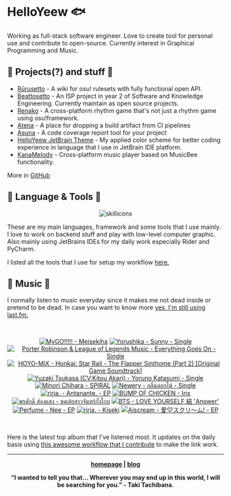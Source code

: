 # HelloYeew 🐟

Working as full-stack software engineer. Love to create tool for personal use and contribute to open-source. Currently interest in Graphical Programming and Music.

<!-- <p align=center>
    <img src=https://helloyeew.dev/home.webp style="border-radius: 8px" alt="HelloYeew" />
</p> -->


## 📄 Projects(?) and stuff 📄

- [Rūrusetto](https://rulesets.info/) - A wiki for osu! rulesets with fully functional open API.
- [Beattosetto](https://beatsets.info/) - An ISP project in year 2 of Software and Knowledge Engineering. Currently maintain as open source projects.
- [Renako](https://github.com/HelloYeew/renako) - A cross-platform rhythm game that's not just a rhythm game using osu!framework.
- [Atena](https://github.com/HelloYeew/atena) - A place for dropping a build artifact from CI pipelines
- [Asuna](https://github.com/HelloYeew/asuna) - A code coverage report tool for your project
- [HelloYeew JetBrain Theme](https://plugins.jetbrains.com/plugin/22883-helloyeew-theme) - My applied color scheme for better coding experience in language that I use in JetBrain IDE platform.
- [KanaMelody](https://github.com/HelloYeew/kana-melody) - Cross-platform music player based on MusicBee functionality.

More in [GitHub](https://github.com/HelloYeew?tab=repositories)

## 📇 Language & Tools 📇

<p align=center>
<img src=https://skillicons.dev/icons?i=cs,dotnet,python,django,java,js,ts,html,css,tailwind,prisma,nestjs,express,astro,svelte,php,docker,rider,pycharm,webstorm,idea,vscode,figma alt="skillicons" />
</p>

These are my main languages, framework and some tools that I use mainly. I love to work on backend stuff and play with low-level computer graphic. Also mainly using JetBrains IDEs for my daily work especially Rider and PyCharm.

I listed all the tools that I use for setup my workflow <a href="https://github.com/HelloYeew/workflow-setup">here.</a>

## 🎵 Music 🎵

I normally listen to music everyday since it makes me not dead inside or pretend to be dead. In case you want to know more <a href="https://www.last.fm/user/HelloYeew">yes, I'm still using last.fm.
  
<br>

<!-- lastfm -->
<p align="center"><a href="https://www.last.fm/music/MyGO!!!!!/Meisekiha"><img src="https://lastfm.freetls.fastly.net/i/u/64s/7c5a02975901622138fe98ebb366471a.png" title="MyGO!!!!! - Meisekiha"></a> <a href="https://www.last.fm/music/Yorushika/Sunny+-+Single"><img src="https://lastfm.freetls.fastly.net/i/u/64s/86c5c0e8641608b8b971ed1140621c66.jpg" title="Yorushika - Sunny - Single"></a> <a href="https://www.last.fm/music/Porter+Robinson+&+League+of+Legends+Music/Everything+Goes+On+-+Single"><img src="https://lastfm.freetls.fastly.net/i/u/64s/1ef499846debcb06403cffeaec9a592e.jpg" title="Porter Robinson & League of Legends Music - Everything Goes On - Single"></a> <a href="https://www.last.fm/music/HOYO-MiX/Honkai:+Star+Rail+-+The+Flapper+Sinthome+(Part+2)+%5BOriginal+Game+Soundtrack%5D"><img src="https://lastfm.freetls.fastly.net/i/u/64s/0b1aa7b839ba94345f65e55bc6d3ed61.jpg" title="HOYO-MiX - Honkai: Star Rail - The Flapper Sinthome (Part 2) [Original Game Soundtrack]"></a> <a href="https://www.last.fm/music/Yuzaki+Tsukasa+(CV:Kitou+Akari)/Yoruno+Katasumi+-+Single"><img src="https://lastfm.freetls.fastly.net/i/u/64s/6712aec20f8e31e4caeeb01b57317ecb.png" title="Yuzaki Tsukasa (CV:Kitou Akari) - Yoruno Katasumi - Single"></a> <a href="https://www.last.fm/music/Minori+Chihara/SPIRAL"><img src="https://lastfm.freetls.fastly.net/i/u/64s/4cb4859f3e01fd4abd55ba8c5cd97310.jpg" title="Minori Chihara - SPIRAL"></a> <a href="https://www.last.fm/music/Newery/%E0%B8%81%E0%B8%A5%E0%B8%B4%E0%B9%88%E0%B8%99%E0%B8%94%E0%B8%AD%E0%B8%81%E0%B9%84%E0%B8%A1%E0%B9%89+-+Single"><img src="https://lastfm.freetls.fastly.net/i/u/64s/ca3af63954cd6b8890cf618e5c8ec44f.jpg" title="Newery - กลิ่นดอกไม้ - Single"></a> <a href="https://www.last.fm/music/riria./Antanante.+-+EP"><img src="https://lastfm.freetls.fastly.net/i/u/64s/bbbcc7318aa2a157b5736dd65884e77f.png" title="riria. - Antanante. - EP"></a> <a href="https://www.last.fm/music/BUMP+OF+CHICKEN/Iris"><img src="https://lastfm.freetls.fastly.net/i/u/64s/f7e49798a0d6b09d0aacb20ac4a3d9cf.jpg" title="BUMP OF CHICKEN - Iris"></a> <a href="https://www.last.fm/music/%E0%B8%9E%E0%B8%A3%E0%B8%A8%E0%B8%B1%E0%B8%81%E0%B8%94%E0%B8%B4%E0%B9%8C+%E0%B8%AA%E0%B9%88%E0%B8%AD%E0%B8%87%E0%B9%81%E0%B8%AA%E0%B8%87/%E0%B8%8A%E0%B8%B8%E0%B8%94%E0%B9%80%E0%B8%95%E0%B9%89%E0%B8%A2%E0%B8%AA%E0%B8%B2%E0%B8%A7%E0%B8%88%E0%B8%B1%E0%B8%99%E0%B8%97%E0%B8%A3%E0%B9%8C%E0%B8%81%E0%B8%B1%E0%B9%89%E0%B8%87%E0%B9%82%E0%B8%81%E0%B8%9A"><img src="https://lastfm.freetls.fastly.net/i/u/64s/ed78ecd89962d7f84c815c6d8ab10ed3.jpg" title="พรศักดิ์ ส่องแสง - ชุดเต้ยสาวจันทร์กั้งโกบ"></a> <a href="https://www.last.fm/music/BTS/LOVE+YOURSELF+%E7%B5%90+%27Answer%27"><img src="https://lastfm.freetls.fastly.net/i/u/64s/1c1100b20e2eb165f9093a8b6ca5a6ed.jpg" title="BTS - LOVE YOURSELF 結 'Answer'"></a> <a href="https://www.last.fm/music/Perfume/Nee+-+EP"><img src="https://lastfm.freetls.fastly.net/i/u/64s/ccdec7ccc590fa734efe69f2e2ac339c.jpg" title="Perfume - Nee - EP"></a> <a href="https://www.last.fm/music/riria./Kiseki"><img src="https://lastfm.freetls.fastly.net/i/u/64s/f9ea1fa0d711dff538c965fa2cc98bcf.jpg" title="riria. - Kiseki"></a> <a href="https://www.last.fm/music/Aiscream/%E6%84%9B%E2%99%A1%E3%82%B9%E3%82%AF%E3%83%AA%EF%BD%9E%E3%83%A0!+-+EP"><img src="https://lastfm.freetls.fastly.net/i/u/64s/a5007b765d4a5f7c7a435203a01467c8.jpg" title="Aiscream - 愛♡スクリ～ム! - EP"></a> </p>

<br>

Here is the latest top album that I've listened most. It updates on the daily basis using <a href="https://github.com/melipass/lastfm-to-markdown/">this awesome workflow that I contribute</a> to make the link work.

---

<p align="center"><b><a href="https://helloyeew.dev">homepage</a> | <b><a href="https://helloyeew.dev/blog">blog</a></p>

<p align="center">“I wanted to tell you that… Wherever you may end up in this world, I will be searching for you.” - Taki Tachibana.</p>

